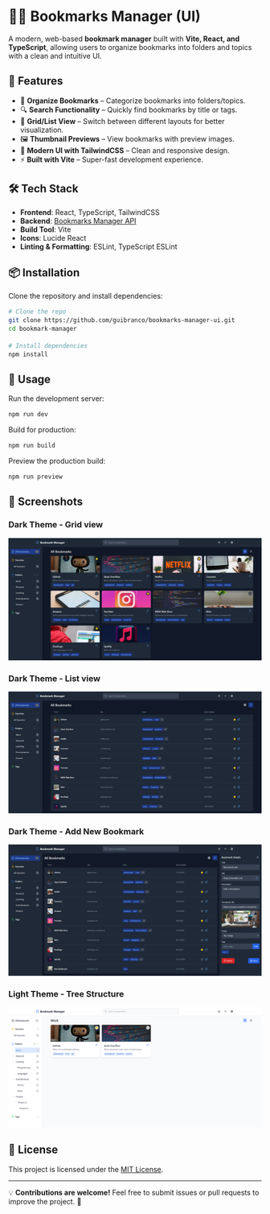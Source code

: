 # 📑🔖 Bookmarks Manager (UI)

A modern, web-based **bookmark manager** built with **Vite, React, and TypeScript**, allowing users to organize bookmarks into folders and topics with a clean and intuitive UI.

## 🚀 Features
- 📂 **Organize Bookmarks** – Categorize bookmarks into folders/topics.
- 🔍 **Search Functionality** – Quickly find bookmarks by title or tags.
- 📌 **Grid/List View** – Switch between different layouts for better visualization.
- 🖼 **Thumbnail Previews** – View bookmarks with preview images.
- 🎨 **Modern UI with TailwindCSS** – Clean and responsive design.
- ⚡ **Built with Vite** – Super-fast development experience.

## 🛠 Tech Stack
- **Frontend**: React, TypeScript, TailwindCSS
- **Backend**: [Bookmarks Manager API](https://github.com/guibranco/bookmarks-manager-api)
- **Build Tool**: Vite
- **Icons**: Lucide React
- **Linting & Formatting**: ESLint, TypeScript ESLint

## 📦 Installation

Clone the repository and install dependencies:

```bash
# Clone the repo
git clone https://github.com/guibranco/bookmarks-manager-ui.git
cd bookmark-manager

# Install dependencies
npm install
```

## 🔧 Usage

Run the development server:

```bash
npm run dev
```

Build for production:

```bash
npm run build
```

Preview the production build:

```bash
npm run preview
```

## 📸 Screenshots

### Dark Theme - Grid view

![Preview Dark Theme - Grid](docs/preview-dark-grid.png)

### Dark Theme - List view

![Preview Dark Theme - List](docs/preview-dark-list.png)

### Dark Theme - Add New Bookmark

![Preview Dark Theme - Add New Bookmark](docs/preview-dark-add-new.png)

### Light Theme - Tree Structure

![Preview Light Theme - Tree Structure](docs/preview-light-tree-structure.png)

## 📜 License
This project is licensed under the [MIT License](LICENSE).

---

💡 **Contributions are welcome!** Feel free to submit issues or pull requests to improve the project. 🚀


